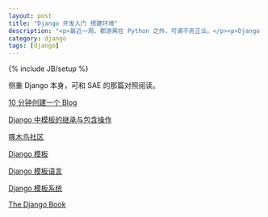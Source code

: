 ```yaml
---
layout: post
title: "Django 开发入门 搭建环境"
description: "<p>最近一周，都游离在 Python 之外，可谓不务正业。</p><p>Django 的发音，其实是 /ˈdʒæŋɡoʊ/，字母 D 不发音，感谢 YouTube。</p><p>通过今天的测试，感叹这个世界上优秀的语言，实在太多了，但人的精力毕竟有限，达芬奇、牛顿、高斯，他们是神。</p><p>再次强调自己的方向，Java 是基础，不能放弃，可向 Scala 发展，Python 作为脚本及生产语言，JavaScript 深不可测，搭配 Node 值得用一辈子去学习，CSS 让自己的页面看起来不那么魔兽。</p><p>文章的数量不在多，而在坚持，还有深度。</p>"
category: django
tags: [django]
---
```

{% include JB/setup %}

侧重 Django 本身，可和 SAE 的那篇对照阅读。


[10 分钟创建一个 Blog](http://my.oschina.net/sanpeterguo/blog/83941)

[Django 中模板的继承与包含操作](http://blog.csdn.net/shanliangliuxing/article/details/8157086)

[啄木鸟社区](http://woodpecker.org.cn/)

[Django 模板](http://pwwang.com/2010/03/26/django_templates/)

[Django 模板语言](http://www.cnblogs.com/mfryf/archive/2012/07/17/2595019.html)

[Django 模板系统](http://blog.csdn.net/zhangxinrun/article/details/8095118)

[The Django Book](http://www.czug.org/python/django/04.html)